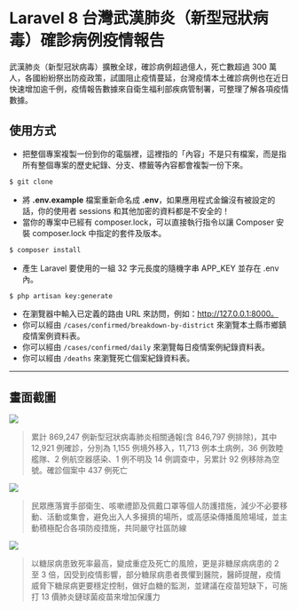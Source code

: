 # Laravel 8 台灣武漢肺炎（新型冠狀病毒）確診病例疫情報告

武漢肺炎（新型冠狀病毒）擴散全球，確診病例超過億人，死亡數超過 300 萬人，各國紛紛祭出防疫政策，試圖阻止疫情蔓延，台灣疫情本土確診病例也在近日快速增加逾千例，疫情報告數據來自衛生福利部疾病管制署，可整理了解各項疫情數據。

## 使用方式
- 把整個專案複製一份到你的電腦裡，這裡指的「內容」不是只有檔案，而是指所有整個專案的歷史紀錄、分支、標籤等內容都會複製一份下來。
```sh
$ git clone
```
- 將 __.env.example__ 檔案重新命名成 __.env__，如果應用程式金鑰沒有被設定的話，你的使用者 sessions 和其他加密的資料都是不安全的！
- 當你的專案中已經有 composer.lock，可以直接執行指令以讓 Composer 安裝 composer.lock 中指定的套件及版本。
```sh
$ composer install
```
- 產生 Laravel 要使用的一組 32 字元長度的隨機字串 APP_KEY 並存在 .env 內。
```sh
$ php artisan key:generate
```
- 在瀏覽器中輸入已定義的路由 URL 來訪問，例如：http://127.0.0.1:8000。
- 你可以經由 `/cases/confirmed/breakdown-by-district` 來瀏覽本土縣市鄉鎮疫情案例資料表。
- 你可以經由 `/cases/confirmed/daily` 來瀏覽每日疫情案例紀錄資料表。
- 你可以經由 `/deaths` 來瀏覽死亡個案紀錄資料表。

----

## 畫面截圖
![](https://i.imgur.com/ErKXYHV.gif)
> 累計 869,247 例新型冠狀病毒肺炎相關通報(含 846,797 例排除)，其中 12,921 例確診，分別為 1,155 例境外移入，11,713 例本土病例，36 例敦睦艦隊、2 例航空器感染、1 例不明及 14 例調查中，另累計 92 例移除為空號。確診個案中 437 例死亡

![](https://i.imgur.com/iSqVl4X.gif)
> 民眾應落實手部衛生、咳嗽禮節及佩戴口罩等個人防護措施，減少不必要移動、活動或集會，避免出入人多擁擠的場所，或高感染傳播風險場域，並主動積極配合各項防疫措施，共同嚴守社區防線

![](https://i.imgur.com/rcO0avo.gif)
> 以糖尿病患致死率最高，變成重症及死亡的風險，更是非糖尿病病患的 2 至 3 倍，因受到疫情影響，部分糖尿病患者畏懼到醫院，醫師提醒，疫情威脅下糖尿病更要穩定控制，做好血糖的監測，並建議在疫苗短缺下，可施打 13 價肺炎鏈球菌疫苗來增加保護力